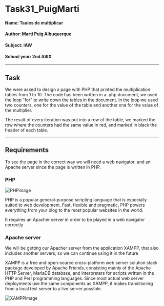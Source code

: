 # Task31_PuigMarti

#### Name: Taules de multiplicar

#### Author: Marti Puig Albuquerque

#### Subject: IAW

#### School year: 2nd ASIX

---
## Task 

We were asked to design a page with PHP that printed the multiplication tables from 1 to 10.
The code has been written in a .php document, we used the loop "for" to write down the tables in the document.
In the loop we used two counters, one for the value of the table and another one for the value of the multiplier.

The result of every iteration was put into a row of the table, we marked the row where the counters had the same value in red, and marked in black the header of each table.

---
## Requirements

To see the page in the correct way we will need a web navigator,  and an Apache server since the page is written in PHP.

### PHP 
![PHPimage](https://avatars0.githubusercontent.com/u/25158?s=280&v=4)

PHP is a popular general-purpose scripting language that is especially suited to web development.
Fast, flexible and pragmatic, PHP powers everything from your blog to the most popular websites in the world.

It requires an Apacher server in order to be played in a web navigator correctly


### Apache server

We will be getting our Apacher server from the application XAMPP, that also includes another servers, so we can continue using it in the future

XAMPP is a free and open-source cross-platform web server solution stack package developed by Apache Friends, consisting mainly of the Apache HTTP Server, MariaDB database, and interpreters for scripts written in the PHP and Perl programming languages. Since most actual web server deployments use the same components as XAMPP, it makes transitioning from a local test server to a live server possible.

![XAMPPimage](https://cdn2.iconfinder.com/data/icons/pack1-baco-flurry-icons-style/512/XAMPP.png)